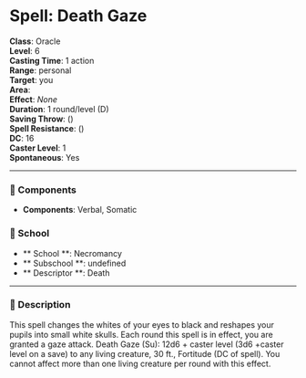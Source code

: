 
# Spell: Death Gaze
**Class**: Oracle  
**Level**: 6  
**Casting Time**: 1 action  
**Range**: personal  
**Target**: you  
**Area**:   
**Effect**: _None_  
**Duration**: 1 round/level (D)  
**Saving Throw**:  ()  
**Spell Resistance**:  ()  
**DC**: 16  
**Caster Level**: 1  
**Spontaneous**: Yes

---

### 🔮 Components
- **Components**: Verbal, Somatic

### 🏫 School
- ** School **: Necromancy
- ** Subschool **: undefined
- ** Descriptor **: Death
---

### 📜 Description
This spell changes the whites of your eyes to black and reshapes your pupils into small white skulls. Each round this spell is in effect, you are granted a gaze attack. Death Gaze (Su): 12d6 + caster level (3d6 +caster level on a save) to any living creature, 30 ft., Fortitude (DC of spell). You cannot affect more than one living creature per round with this effect.
